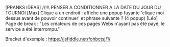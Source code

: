 [PRANKS IDEAS] //!!\\ PENSER A CONDITIONNER A LA DATE DU JOUR DU TOURNOI
    [Max] Clique a un endroit : affiche une popup fuyante 'clique moi dessus avant de pouvoir continuer' et phrase suivante ? (4 popup)
    [Léo] Page de break : "Les créateurs de ces pages Webs n'ayant pas été payé, le service a été interrompu."



Bracket d'exemple : https://jsfiddle.net/fohbctsj/1/